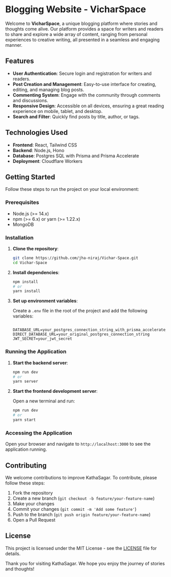 # Blogging Website - VicharSpace

Welcome to **VicharSpace**, a unique blogging platform where stories and thoughts come alive. Our platform provides a space for writers and readers to share and explore a wide array of content, ranging from personal experiences to creative writing, all presented in a seamless and engaging manner.

## Features

- **User Authentication**: Secure login and registration for writers and readers.
- **Post Creation and Management**: Easy-to-use interface for creating, editing, and managing blog posts.
- **Commenting System**: Engage with the community through comments and discussions.
- **Responsive Design**: Accessible on all devices, ensuring a great reading experience on mobile, tablet, and desktop.
- **Search and Filter**: Quickly find posts by title, author, or tags.

## Technologies Used

- **Frontend**: React, Tailwind CSS
- **Backend**: Node.js, Hono
- **Database**: Postgres SQL with Prisma and Prisma Accelerate
- **Deployment**: Cloudflare Workers

## Getting Started

Follow these steps to run the project on your local environment:

### Prerequisites

- Node.js (>= 14.x)
- npm (>= 6.x) or yarn (>= 1.22.x)
- MongoDB

### Installation

1. **Clone the repository**:

    ```bash
    git clone https://github.com/jha-niraj/Vichar-Space.git
    cd Vichar-Space
    ```

2. **Install dependencies**:

    ```bash
    npm install
    # or
    yarn install
    ```

3. **Set up environment variables**:

    Create a `.env` file in the root of the project and add the following variables:

    ```plaintext
    
    DATABASE_URL=your_postgres_connection_string_with_prisma_accelerate_enabled
    DIRECT_DATABASE_URL=your_original_postgres_connection_string
    JWT_SECRET=your_jwt_secret
    ```

### Running the Application

1. **Start the backend server**:

    ```bash
    npm run dev
    # or
    yarn server
    ```

2. **Start the frontend development server**:

    Open a new terminal and run:

    ```bash
    npm run dev
    # or
    yarn start
    ```

### Accessing the Application

Open your browser and navigate to `http://localhost:3000` to see the application running.

## Contributing

We welcome contributions to improve KathaSagar. To contribute, please follow these steps:

1. Fork the repository
2. Create a new branch (`git checkout -b feature/your-feature-name`)
3. Make your changes
4. Commit your changes (`git commit -m 'Add some feature'`)
5. Push to the branch (`git push origin feature/your-feature-name`)
6. Open a Pull Request

## License

This project is licensed under the MIT License - see the [LICENSE](LICENSE) file for details.

Thank you for visiting KathaSagar. We hope you enjoy the journey of stories and thoughts!

